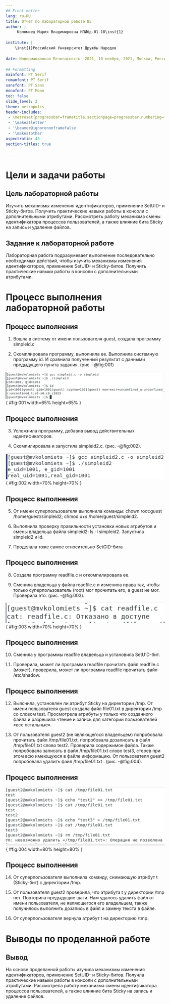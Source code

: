 ```yaml
---
## Front matter
lang: ru-RU
title: Отчет по лабораторной работе №5
author: |
	 Коломиец Мария Владимировна НПИбд-01-18\inst{1}

institute: |
	\inst{1}Российский Университет Дружбы Народов

date: Информационная Безопасность--2021, 10 ноября, 2021, Москва, Россия

## Formatting
mainfont: PT Serif
romanfont: PT Serif
sansfont: PT Sans
monofont: PT Mono
toc: false
slide_level: 2
theme: metropolis
header-includes: 
 - \metroset{progressbar=frametitle,sectionpage=progressbar,numbering=fraction}
 - '\makeatletter'
 - '\beamer@ignorenonframefalse'
 - '\makeatother'
aspectratio: 43
section-titles: true

---
```


# Цели и задачи работы

## Цель лабораторной работы

Изучить механизмы изменения идентификаторов, применение SetUID- и Sticky-битов. Получить практические навыки работы в консоли с дополнительными атрибутами. Рассмотреть работу механизма смены идентификатора процессов пользователей, а также влияние бита Sticky на запись и удаление файлов. 

## Задание к лабораторной работе

Лабораторная работа подразумевает выполнение последовательно необходимых действий, чтобы изучить механизмы изменения идентификаторов, применение SetUID- и Sticky-битов. Получить практические навыки работы в консоли с дополнительными атрибутами.

# Процесс выполнения лабораторной работы

## Процесс выполнения

1. Вошла в систему от имени пользователя guest,  создала программу simpleid.c

2. Скомплировала программу, выполнила ее. Выполнила системную программу id. И сравнила полученный результат с данными предыдущего пункта задания. (рис. -@fig:001)

![Компиляция, выполнение программы](image/01.png){ #fig:001 width=65% height=65% }

## Процесс выполнения

3. Усложнила программу, добавив вывод действительных идентификаторов.

4. Скомпилировала и запустила simpleid2.c. (рис. -@fig:002). 

![Компиляция, выполнение программы](image/02.png){ #fig:002 width=70% height=70% }

## Процесс выполнения

5. От имени суперпользователя выполнила команды: chown root:guest /home/guest/simpleid2; chmod u+s /home/guest/simpleid2.  

6. Выполнила проверку правильности установки новых атрибутов и смены владельца файла simpleid2: ls -l simpleid2. Запустила simpleid2 и id.

7. Проделала тоже самое относительно SetGID-бита

## Процесс выполнения

8. Создала программу readfile.c и откомпилировала ее.

9. Сменила владельца у файла readfile.c и изменила права так, чтобы только суперпользователь (root) мог прочитать его, a guest не мог. Проверила это.  (рис. -@fig:003). 

![Проверка](image/03.png){ #fig:003 width=70% height=70% }

## Процесс выполнения

10. Сменила у программы readfile владельца и установила SetU’D-бит.

11. Проверила, может ли программа readfile прочитать файл readfile.c (может), проверила, может ли программа readfile прочитать файл /etc/shadow.

## Процесс выполнения

12. Выяснила, установлен ли атрибут Sticky на директории /tmp. От имени пользователя guest создала файл file01.txt в директории /tmp со словом test. Просмотрела атрибуты у только что созданного файла и разрешила чтение и запись для категории пользователей «все остальные».

13. От пользователя guest2 (не являющегося владельцем) попробовала прочитать файл /tmp/file01.txt, попробовала дозаписать в файл /tmp/file01.txt слово test2. Проверила содержимое файла. Также попробовала записать в файл /tmp/file01.txt слово test3, стерев при этом всю имеющуюся в файле информацию. От пользователя guest2 попробовала удалить файл /tmp/file01.txt . (рис. -@fig:004).

## Процесс выполнения

![Выполение и проверка от пользователя guest2](image/04.png){ #fig:004 width=80% height=80% }

## Процесс выполнения

14. От суперпользователя выполнила команду, снимающую атрибут t (Sticky-бит) с директории /tmp.

15.  От пользователя guest2 проверила, что атрибута t у директории /tmp нет. Повторила предыдущие шаги. Нам удалось удалить файл от имени пользователя, не являющегося его владельцем, также получилось выполнить дозапись в файл и замену текста в файле.

16. От суперпользователя вернула атрибут t на директорию /tmp. 

# Выводы по проделанной работе

## Вывод

На основе проделанной работы изучила механизмы изменения идентификаторов, применение SetUID- и Sticky-битов. Получла практические навыки работы в консоли с дополнительными атрибутами. Рассмотрела работу механизма смены идентификатора процессов пользователей, а также влияние бита Sticky на запись и удаление файлов.